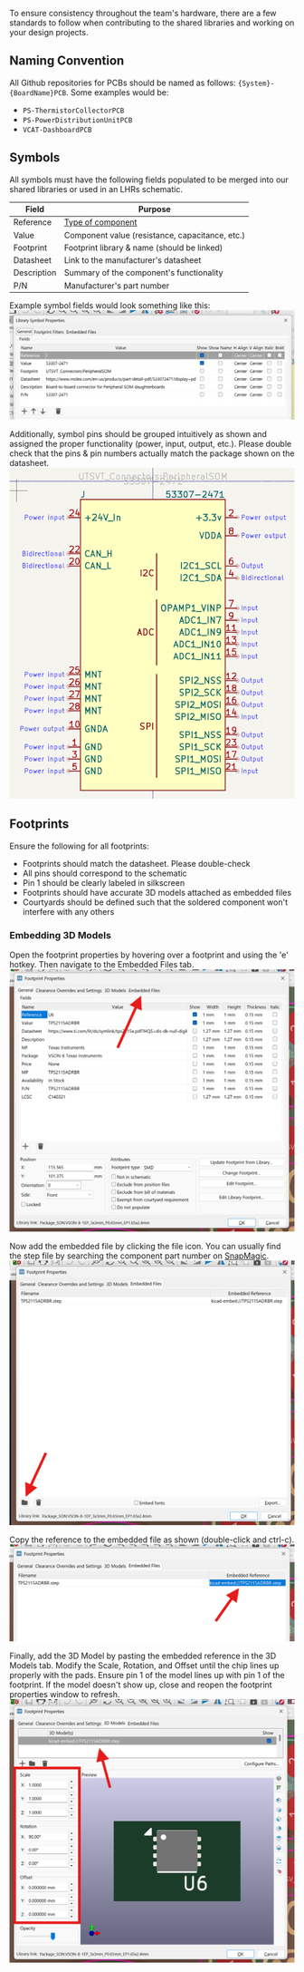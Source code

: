 To ensure consistency throughout the team's hardware, there are a few standards to follow when contributing to the shared libraries and working on your design projects.
## Naming Convention
All Github repositories for PCBs should be named as follows: `{System}-{BoardName}PCB`. Some examples would be:

- `PS-ThermistorCollectorPCB`
- `PS-PowerDistributionUnitPCB`
- `VCAT-DashboardPCB`
## Symbols
All symbols must have the following fields populated to be merged into our shared libraries or used in an LHRs schematic.

| Field | Purpose |
|---|---|
| Reference | [Type of component](https://en.wikipedia.org/wiki/Reference_designator#Designators) |
| Value | Component value (resistance, capacitance, etc.) |
| Footprint | Footprint library & name (should be linked) |
| Datasheet | Link to the manufacturer's datasheet |
| Description | Summary of the component's functionality |
| P/N | Manufacturer's part number |

Example symbol fields would look something like this:
![Example symbol fields](img/Symbol-Fields.png)

Additionally, symbol pins should be grouped intuitively as shown and assigned the proper functionality (power, input, output, etc.). Please double check that the pins & pin numbers actually match the package shown on the datasheet.
![Example symbol pins](img/Symbol-Pins.png)
## Footprints
Ensure the following for all footprints:

- Footprints should match the datasheet. Please double-check
- All pins should correspond to the schematic
- Pin 1 should be clearly labeled in silkscreen
- Footprints should have accurate 3D models attached as embedded files
- Courtyards should be defined such that the soldered component won't interfere with any others
### Embedding 3D Models
Open the footprint properties by hovering over a footprint and using the 'e' hotkey. Then navigate to the Embedded Files tab.
![Embedded Files Tab](img/EmbeddedFilesTab.png)

Now add the embedded file by clicking the file icon. You can usually find the step file by searching the component part number on [SnapMagic](https://www.snapeda.com/).
![Embedded Files Icon](img/AddEmbeddedFile.png)

Copy the reference to the embedded file as shown (double-click and ctrl-c).
![Copying Embedded Reference](img/CopyEmbeddedReference.png)

Finally, add the 3D Model by pasting the embedded reference in the 3D Models tab. Modify the Scale, Rotation, and Offset until the chip lines up properly with the pads. Ensure pin 1 of the model lines up with pin 1 of the footprint. If the model doesn't show up, close and reopen the footprint properties window to refresh.
![Add 3D Model](img/Add3DModel.png)
